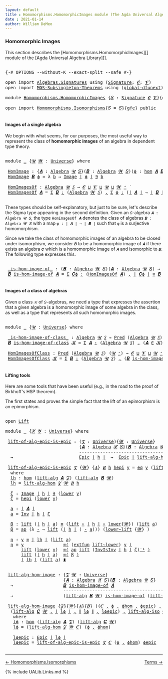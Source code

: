 ```yaml
---
layout: default
title : Homomorphisms.HomomorphicImages module (The Agda Universal Algebra Library)
date : 2021-01-14
author: William DeMeo
---
```


### <a id="homomorphic-images">Homomorphic Images</a>

This section describes the [Homomorphisms.HomomorphicImages][] module of the [Agda Universal Algebra Library][].

<pre class="Agda">

<a id="333" class="Symbol">{-#</a> <a id="337" class="Keyword">OPTIONS</a> <a id="345" class="Pragma">--without-K</a> <a id="357" class="Pragma">--exact-split</a> <a id="371" class="Pragma">--safe</a> <a id="378" class="Symbol">#-}</a>

<a id="383" class="Keyword">open</a> <a id="388" class="Keyword">import</a> <a id="395" href="Algebras.Signatures.html" class="Module">Algebras.Signatures</a> <a id="415" class="Keyword">using</a> <a id="421" class="Symbol">(</a><a id="422" href="Algebras.Signatures.html#1299" class="Function">Signature</a><a id="431" class="Symbol">;</a> <a id="433" href="Prelude.Preliminaries.html#5595" class="Generalizable">𝓞</a><a id="434" class="Symbol">;</a> <a id="436" href="Universes.html#262" class="Generalizable">𝓥</a><a id="437" class="Symbol">)</a>
<a id="439" class="Keyword">open</a> <a id="444" class="Keyword">import</a> <a id="451" href="MGS-Subsingleton-Theorems.html" class="Module">MGS-Subsingleton-Theorems</a> <a id="477" class="Keyword">using</a> <a id="483" class="Symbol">(</a><a id="484" href="MGS-Subsingleton-Theorems.html#3468" class="Function">global-dfunext</a><a id="498" class="Symbol">)</a>

<a id="501" class="Keyword">module</a> <a id="508" href="Homomorphisms.HomomorphicImages.html" class="Module">Homomorphisms.HomomorphicImages</a> <a id="540" class="Symbol">{</a><a id="541" href="Homomorphisms.HomomorphicImages.html#541" class="Bound">𝑆</a> <a id="543" class="Symbol">:</a> <a id="545" href="Algebras.Signatures.html#1299" class="Function">Signature</a> <a id="555" href="Prelude.Preliminaries.html#5595" class="Generalizable">𝓞</a> <a id="557" href="Universes.html#262" class="Generalizable">𝓥</a><a id="558" class="Symbol">}{</a><a id="560" href="Homomorphisms.HomomorphicImages.html#560" class="Bound">gfe</a> <a id="564" class="Symbol">:</a> <a id="566" href="MGS-Subsingleton-Theorems.html#3468" class="Function">global-dfunext</a><a id="580" class="Symbol">}</a> <a id="582" class="Keyword">where</a>

<a id="589" class="Keyword">open</a> <a id="594" class="Keyword">import</a> <a id="601" href="Homomorphisms.Isomorphisms.html" class="Module">Homomorphisms.Isomorphisms</a><a id="627" class="Symbol">{</a><a id="628" class="Argument">𝑆</a> <a id="630" class="Symbol">=</a> <a id="632" href="Homomorphisms.HomomorphicImages.html#541" class="Bound">𝑆</a><a id="633" class="Symbol">}{</a><a id="635" href="Homomorphisms.HomomorphicImages.html#560" class="Bound">gfe</a><a id="638" class="Symbol">}</a> <a id="640" class="Keyword">public</a>

</pre>


#### <a id="images-of-a-single-algebra">Images of a single algebra</a>

We begin with what seems, for our purposes, the most useful way to represent the class of **homomorphic images** of an algebra in dependent type theory.

<pre class="Agda">

<a id="901" class="Keyword">module</a> <a id="908" href="Homomorphisms.HomomorphicImages.html#908" class="Module">_</a> <a id="910" class="Symbol">{</a><a id="911" href="Homomorphisms.HomomorphicImages.html#911" class="Bound">𝓤</a> <a id="913" href="Homomorphisms.HomomorphicImages.html#913" class="Bound">𝓦</a> <a id="915" class="Symbol">:</a> <a id="917" href="Agda.Primitive.html#423" class="Function">Universe</a><a id="925" class="Symbol">}</a> <a id="927" class="Keyword">where</a>

 <a id="935" href="Homomorphisms.HomomorphicImages.html#935" class="Function">HomImage</a> <a id="944" class="Symbol">:</a> <a id="946" class="Symbol">{</a><a id="947" href="Homomorphisms.HomomorphicImages.html#947" class="Bound">𝑨</a> <a id="949" class="Symbol">:</a> <a id="951" href="Algebras.Algebras.html#694" class="Function">Algebra</a> <a id="959" href="Homomorphisms.HomomorphicImages.html#911" class="Bound">𝓤</a> <a id="961" href="Homomorphisms.HomomorphicImages.html#541" class="Bound">𝑆</a><a id="962" class="Symbol">}(</a><a id="964" href="Homomorphisms.HomomorphicImages.html#964" class="Bound">𝑩</a> <a id="966" class="Symbol">:</a> <a id="968" href="Algebras.Algebras.html#694" class="Function">Algebra</a> <a id="976" href="Homomorphisms.HomomorphicImages.html#913" class="Bound">𝓦</a> <a id="978" href="Homomorphisms.HomomorphicImages.html#541" class="Bound">𝑆</a><a id="979" class="Symbol">)(</a><a id="981" href="Homomorphisms.HomomorphicImages.html#981" class="Bound">ϕ</a> <a id="983" class="Symbol">:</a> <a id="985" href="Homomorphisms.Basic.html#2326" class="Function">hom</a> <a id="989" href="Homomorphisms.HomomorphicImages.html#947" class="Bound">𝑨</a> <a id="991" href="Homomorphisms.HomomorphicImages.html#964" class="Bound">𝑩</a><a id="992" class="Symbol">)</a> <a id="994" class="Symbol">→</a> <a id="996" href="Prelude.Preliminaries.html#13518" class="Function Operator">∣</a> <a id="998" href="Homomorphisms.HomomorphicImages.html#964" class="Bound">𝑩</a> <a id="1000" href="Prelude.Preliminaries.html#13518" class="Function Operator">∣</a> <a id="1002" class="Symbol">→</a> <a id="1004" href="Homomorphisms.HomomorphicImages.html#911" class="Bound">𝓤</a> <a id="1006" href="Agda.Primitive.html#636" class="Function Operator">⊔</a> <a id="1008" href="Homomorphisms.HomomorphicImages.html#913" class="Bound">𝓦</a> <a id="1010" href="Universes.html#403" class="Function Operator">̇</a>
 <a id="1013" href="Homomorphisms.HomomorphicImages.html#935" class="Function">HomImage</a> <a id="1022" href="Homomorphisms.HomomorphicImages.html#1022" class="Bound">𝑩</a> <a id="1024" href="Homomorphisms.HomomorphicImages.html#1024" class="Bound">ϕ</a> <a id="1026" class="Symbol">=</a> <a id="1028" class="Symbol">λ</a> <a id="1030" href="Homomorphisms.HomomorphicImages.html#1030" class="Bound">b</a> <a id="1032" class="Symbol">→</a> <a id="1034" href="Prelude.Inverses.html#694" class="Datatype Operator">Image</a> <a id="1040" href="Prelude.Preliminaries.html#13518" class="Function Operator">∣</a> <a id="1042" href="Homomorphisms.HomomorphicImages.html#1024" class="Bound">ϕ</a> <a id="1044" href="Prelude.Preliminaries.html#13518" class="Function Operator">∣</a> <a id="1046" href="Prelude.Inverses.html#694" class="Datatype Operator">∋</a> <a id="1048" href="Homomorphisms.HomomorphicImages.html#1030" class="Bound">b</a>

 <a id="1052" href="Homomorphisms.HomomorphicImages.html#1052" class="Function">HomImagesOf</a> <a id="1064" class="Symbol">:</a> <a id="1066" href="Algebras.Algebras.html#694" class="Function">Algebra</a> <a id="1074" href="Homomorphisms.HomomorphicImages.html#911" class="Bound">𝓤</a> <a id="1076" href="Homomorphisms.HomomorphicImages.html#541" class="Bound">𝑆</a> <a id="1078" class="Symbol">→</a> <a id="1080" href="Homomorphisms.HomomorphicImages.html#555" class="Bound">𝓞</a> <a id="1082" href="Agda.Primitive.html#636" class="Function Operator">⊔</a> <a id="1084" href="Homomorphisms.HomomorphicImages.html#557" class="Bound">𝓥</a> <a id="1086" href="Agda.Primitive.html#636" class="Function Operator">⊔</a> <a id="1088" href="Homomorphisms.HomomorphicImages.html#911" class="Bound">𝓤</a> <a id="1090" href="Agda.Primitive.html#636" class="Function Operator">⊔</a> <a id="1092" href="Homomorphisms.HomomorphicImages.html#913" class="Bound">𝓦</a> <a id="1094" href="Agda.Primitive.html#606" class="Function Operator">⁺</a> <a id="1096" href="Universes.html#403" class="Function Operator">̇</a>
 <a id="1099" href="Homomorphisms.HomomorphicImages.html#1052" class="Function">HomImagesOf</a> <a id="1111" href="Homomorphisms.HomomorphicImages.html#1111" class="Bound">𝑨</a> <a id="1113" class="Symbol">=</a> <a id="1115" href="MGS-MLTT.html#3074" class="Function">Σ</a> <a id="1117" href="Homomorphisms.HomomorphicImages.html#1117" class="Bound">𝑩</a> <a id="1119" href="MGS-MLTT.html#3074" class="Function">꞉</a> <a id="1121" class="Symbol">(</a><a id="1122" href="Algebras.Algebras.html#694" class="Function">Algebra</a> <a id="1130" href="Homomorphisms.HomomorphicImages.html#913" class="Bound">𝓦</a> <a id="1132" href="Homomorphisms.HomomorphicImages.html#541" class="Bound">𝑆</a><a id="1133" class="Symbol">)</a> <a id="1135" href="MGS-MLTT.html#3074" class="Function">,</a> <a id="1137" href="MGS-MLTT.html#3074" class="Function">Σ</a> <a id="1139" href="Homomorphisms.HomomorphicImages.html#1139" class="Bound">ϕ</a> <a id="1141" href="MGS-MLTT.html#3074" class="Function">꞉</a> <a id="1143" class="Symbol">(</a><a id="1144" href="Prelude.Preliminaries.html#13518" class="Function Operator">∣</a> <a id="1146" href="Homomorphisms.HomomorphicImages.html#1111" class="Bound">𝑨</a> <a id="1148" href="Prelude.Preliminaries.html#13518" class="Function Operator">∣</a> <a id="1150" class="Symbol">→</a> <a id="1152" href="Prelude.Preliminaries.html#13518" class="Function Operator">∣</a> <a id="1154" href="Homomorphisms.HomomorphicImages.html#1117" class="Bound">𝑩</a> <a id="1156" href="Prelude.Preliminaries.html#13518" class="Function Operator">∣</a><a id="1157" class="Symbol">)</a> <a id="1159" href="MGS-MLTT.html#3074" class="Function">,</a> <a id="1161" href="Homomorphisms.Basic.html#2168" class="Function">is-homomorphism</a> <a id="1177" href="Homomorphisms.HomomorphicImages.html#1111" class="Bound">𝑨</a> <a id="1179" href="Homomorphisms.HomomorphicImages.html#1117" class="Bound">𝑩</a> <a id="1181" href="Homomorphisms.HomomorphicImages.html#1139" class="Bound">ϕ</a> <a id="1183" href="MGS-MLTT.html#3515" class="Function Operator">×</a> <a id="1185" href="Prelude.Inverses.html#2497" class="Function">Epic</a> <a id="1190" href="Homomorphisms.HomomorphicImages.html#1139" class="Bound">ϕ</a>

</pre>

These types should be self-explanatory, but just to be sure, let's describe the Sigma type appearing in the second definition. Given an `𝑆`-algebra `𝑨 : Algebra 𝓤 𝑆`, the type `HomImagesOf 𝑨` denotes the class of algebras `𝑩 : Algebra 𝓦 𝑆` with a map `φ : ∣ 𝑨 ∣ → ∣ 𝑩 ∣` such that `φ` is a surjective homomorphism.

Since we take the class of homomorphic images of an algebra to be closed under isomorphism, we consider `𝑩` to be a homomorphic image of `𝑨` if there exists an algebra `𝑪` which is a homomorphic image of `𝑨` and isomorphic to `𝑩`. The following type expresses this.

<pre class="Agda">

 <a id="1803" href="Homomorphisms.HomomorphicImages.html#1803" class="Function Operator">_is-hom-image-of_</a> <a id="1821" class="Symbol">:</a> <a id="1823" class="Symbol">(</a><a id="1824" href="Homomorphisms.HomomorphicImages.html#1824" class="Bound">𝑩</a> <a id="1826" class="Symbol">:</a> <a id="1828" href="Algebras.Algebras.html#694" class="Function">Algebra</a> <a id="1836" href="Homomorphisms.HomomorphicImages.html#913" class="Bound">𝓦</a> <a id="1838" href="Homomorphisms.HomomorphicImages.html#541" class="Bound">𝑆</a><a id="1839" class="Symbol">)(</a><a id="1841" href="Homomorphisms.HomomorphicImages.html#1841" class="Bound">𝑨</a> <a id="1843" class="Symbol">:</a> <a id="1845" href="Algebras.Algebras.html#694" class="Function">Algebra</a> <a id="1853" href="Homomorphisms.HomomorphicImages.html#911" class="Bound">𝓤</a> <a id="1855" href="Homomorphisms.HomomorphicImages.html#541" class="Bound">𝑆</a><a id="1856" class="Symbol">)</a> <a id="1858" class="Symbol">→</a> <a id="1860" href="Homomorphisms.HomomorphicImages.html#555" class="Bound">𝓞</a> <a id="1862" href="Agda.Primitive.html#636" class="Function Operator">⊔</a> <a id="1864" href="Homomorphisms.HomomorphicImages.html#557" class="Bound">𝓥</a> <a id="1866" href="Agda.Primitive.html#636" class="Function Operator">⊔</a> <a id="1868" href="Homomorphisms.HomomorphicImages.html#911" class="Bound">𝓤</a> <a id="1870" href="Agda.Primitive.html#636" class="Function Operator">⊔</a> <a id="1872" href="Homomorphisms.HomomorphicImages.html#913" class="Bound">𝓦</a> <a id="1874" href="Agda.Primitive.html#606" class="Function Operator">⁺</a> <a id="1876" href="Universes.html#403" class="Function Operator">̇</a>
 <a id="1879" href="Homomorphisms.HomomorphicImages.html#1879" class="Bound">𝑩</a> <a id="1881" href="Homomorphisms.HomomorphicImages.html#1803" class="Function Operator">is-hom-image-of</a> <a id="1897" href="Homomorphisms.HomomorphicImages.html#1897" class="Bound">𝑨</a> <a id="1899" class="Symbol">=</a> <a id="1901" href="MGS-MLTT.html#3074" class="Function">Σ</a> <a id="1903" href="Homomorphisms.HomomorphicImages.html#1903" class="Bound">𝑪ϕ</a> <a id="1906" href="MGS-MLTT.html#3074" class="Function">꞉</a> <a id="1908" class="Symbol">(</a><a id="1909" href="Homomorphisms.HomomorphicImages.html#1052" class="Function">HomImagesOf</a> <a id="1921" href="Homomorphisms.HomomorphicImages.html#1897" class="Bound">𝑨</a><a id="1922" class="Symbol">)</a> <a id="1924" href="MGS-MLTT.html#3074" class="Function">,</a> <a id="1926" href="Prelude.Preliminaries.html#13518" class="Function Operator">∣</a> <a id="1928" href="Homomorphisms.HomomorphicImages.html#1903" class="Bound">𝑪ϕ</a> <a id="1931" href="Prelude.Preliminaries.html#13518" class="Function Operator">∣</a> <a id="1933" href="Homomorphisms.Isomorphisms.html#1049" class="Function Operator">≅</a> <a id="1935" href="Homomorphisms.HomomorphicImages.html#1879" class="Bound">𝑩</a>

</pre>


#### <a id="images-of-a-class-of-algebras">Images of a class of algebras</a>

Given a class `𝒦` of `𝑆`-algebras, we need a type that expresses the assertion that a given algebra is a homomorphic image of some algebra in the class, as well as a type that represents all such homomorphic images.

<pre class="Agda">

<a id="2260" class="Keyword">module</a> <a id="2267" href="Homomorphisms.HomomorphicImages.html#2267" class="Module">_</a> <a id="2269" class="Symbol">{</a><a id="2270" href="Homomorphisms.HomomorphicImages.html#2270" class="Bound">𝓤</a> <a id="2272" class="Symbol">:</a> <a id="2274" href="Agda.Primitive.html#423" class="Function">Universe</a><a id="2282" class="Symbol">}</a> <a id="2284" class="Keyword">where</a>

 <a id="2292" href="Homomorphisms.HomomorphicImages.html#2292" class="Function Operator">_is-hom-image-of-class_</a> <a id="2316" class="Symbol">:</a> <a id="2318" href="Algebras.Algebras.html#694" class="Function">Algebra</a> <a id="2326" href="Homomorphisms.HomomorphicImages.html#2270" class="Bound">𝓤</a> <a id="2328" href="Homomorphisms.HomomorphicImages.html#541" class="Bound">𝑆</a> <a id="2330" class="Symbol">→</a> <a id="2332" href="Relations.Discrete.html#1408" class="Function">Pred</a> <a id="2337" class="Symbol">(</a><a id="2338" href="Algebras.Algebras.html#694" class="Function">Algebra</a> <a id="2346" href="Homomorphisms.HomomorphicImages.html#2270" class="Bound">𝓤</a> <a id="2348" href="Homomorphisms.HomomorphicImages.html#541" class="Bound">𝑆</a><a id="2349" class="Symbol">)(</a><a id="2351" href="Homomorphisms.HomomorphicImages.html#2270" class="Bound">𝓤</a> <a id="2353" href="Agda.Primitive.html#606" class="Function Operator">⁺</a><a id="2354" class="Symbol">)</a> <a id="2356" class="Symbol">→</a> <a id="2358" href="Homomorphisms.HomomorphicImages.html#555" class="Bound">𝓞</a> <a id="2360" href="Agda.Primitive.html#636" class="Function Operator">⊔</a> <a id="2362" href="Homomorphisms.HomomorphicImages.html#557" class="Bound">𝓥</a> <a id="2364" href="Agda.Primitive.html#636" class="Function Operator">⊔</a> <a id="2366" href="Homomorphisms.HomomorphicImages.html#2270" class="Bound">𝓤</a> <a id="2368" href="Agda.Primitive.html#606" class="Function Operator">⁺</a> <a id="2370" href="Universes.html#403" class="Function Operator">̇</a>
 <a id="2373" href="Homomorphisms.HomomorphicImages.html#2373" class="Bound">𝑩</a> <a id="2375" href="Homomorphisms.HomomorphicImages.html#2292" class="Function Operator">is-hom-image-of-class</a> <a id="2397" href="Homomorphisms.HomomorphicImages.html#2397" class="Bound">𝓚</a> <a id="2399" class="Symbol">=</a> <a id="2401" href="MGS-MLTT.html#3074" class="Function">Σ</a> <a id="2403" href="Homomorphisms.HomomorphicImages.html#2403" class="Bound">𝑨</a> <a id="2405" href="MGS-MLTT.html#3074" class="Function">꞉</a> <a id="2407" class="Symbol">(</a><a id="2408" href="Algebras.Algebras.html#694" class="Function">Algebra</a> <a id="2416" href="Homomorphisms.HomomorphicImages.html#2270" class="Bound">𝓤</a> <a id="2418" href="Homomorphisms.HomomorphicImages.html#541" class="Bound">𝑆</a><a id="2419" class="Symbol">)</a> <a id="2421" href="MGS-MLTT.html#3074" class="Function">,</a> <a id="2423" class="Symbol">(</a><a id="2424" href="Homomorphisms.HomomorphicImages.html#2403" class="Bound">𝑨</a> <a id="2426" href="Relations.Discrete.html#2407" class="Function Operator">∈</a> <a id="2428" href="Homomorphisms.HomomorphicImages.html#2397" class="Bound">𝓚</a><a id="2429" class="Symbol">)</a> <a id="2431" href="MGS-MLTT.html#3515" class="Function Operator">×</a> <a id="2433" class="Symbol">(</a><a id="2434" href="Homomorphisms.HomomorphicImages.html#2373" class="Bound">𝑩</a> <a id="2436" href="Homomorphisms.HomomorphicImages.html#1803" class="Function Operator">is-hom-image-of</a> <a id="2452" href="Homomorphisms.HomomorphicImages.html#2403" class="Bound">𝑨</a><a id="2453" class="Symbol">)</a>

 <a id="2457" href="Homomorphisms.HomomorphicImages.html#2457" class="Function">HomImagesOfClass</a> <a id="2474" class="Symbol">:</a> <a id="2476" href="Relations.Discrete.html#1408" class="Function">Pred</a> <a id="2481" class="Symbol">(</a><a id="2482" href="Algebras.Algebras.html#694" class="Function">Algebra</a> <a id="2490" href="Homomorphisms.HomomorphicImages.html#2270" class="Bound">𝓤</a> <a id="2492" href="Homomorphisms.HomomorphicImages.html#541" class="Bound">𝑆</a><a id="2493" class="Symbol">)</a> <a id="2495" class="Symbol">(</a><a id="2496" href="Homomorphisms.HomomorphicImages.html#2270" class="Bound">𝓤</a> <a id="2498" href="Agda.Primitive.html#606" class="Function Operator">⁺</a><a id="2499" class="Symbol">)</a> <a id="2501" class="Symbol">→</a> <a id="2503" href="Homomorphisms.HomomorphicImages.html#555" class="Bound">𝓞</a> <a id="2505" href="Agda.Primitive.html#636" class="Function Operator">⊔</a> <a id="2507" href="Homomorphisms.HomomorphicImages.html#557" class="Bound">𝓥</a> <a id="2509" href="Agda.Primitive.html#636" class="Function Operator">⊔</a> <a id="2511" href="Homomorphisms.HomomorphicImages.html#2270" class="Bound">𝓤</a> <a id="2513" href="Agda.Primitive.html#606" class="Function Operator">⁺</a> <a id="2515" href="Universes.html#403" class="Function Operator">̇</a>
 <a id="2518" href="Homomorphisms.HomomorphicImages.html#2457" class="Function">HomImagesOfClass</a> <a id="2535" href="Homomorphisms.HomomorphicImages.html#2535" class="Bound">𝓚</a> <a id="2537" class="Symbol">=</a> <a id="2539" href="MGS-MLTT.html#3074" class="Function">Σ</a> <a id="2541" href="Homomorphisms.HomomorphicImages.html#2541" class="Bound">𝑩</a> <a id="2543" href="MGS-MLTT.html#3074" class="Function">꞉</a> <a id="2545" class="Symbol">(</a><a id="2546" href="Algebras.Algebras.html#694" class="Function">Algebra</a> <a id="2554" href="Homomorphisms.HomomorphicImages.html#2270" class="Bound">𝓤</a> <a id="2556" href="Homomorphisms.HomomorphicImages.html#541" class="Bound">𝑆</a><a id="2557" class="Symbol">)</a> <a id="2559" href="MGS-MLTT.html#3074" class="Function">,</a> <a id="2561" class="Symbol">(</a><a id="2562" href="Homomorphisms.HomomorphicImages.html#2541" class="Bound">𝑩</a> <a id="2564" href="Homomorphisms.HomomorphicImages.html#2292" class="Function Operator">is-hom-image-of-class</a> <a id="2586" href="Homomorphisms.HomomorphicImages.html#2535" class="Bound">𝓚</a><a id="2587" class="Symbol">)</a>

</pre>



#### <a id="lifting-tools">Lifting tools</a>

Here are some tools that have been useful (e.g., in the road to the proof of Birkhoff's HSP theorem).

The first states and proves the simple fact that the lift of an epimorphism is an epimorphism.

<pre class="Agda">

<a id="2863" class="Keyword">open</a> <a id="2868" href="Prelude.Lifts.html#2674" class="Module">Lift</a>

<a id="2874" class="Keyword">module</a> <a id="2881" href="Homomorphisms.HomomorphicImages.html#2881" class="Module">_</a> <a id="2883" class="Symbol">{</a><a id="2884" href="Homomorphisms.HomomorphicImages.html#2884" class="Bound">𝓧</a> <a id="2886" href="Homomorphisms.HomomorphicImages.html#2886" class="Bound">𝓨</a> <a id="2888" class="Symbol">:</a> <a id="2890" href="Agda.Primitive.html#423" class="Function">Universe</a><a id="2898" class="Symbol">}</a> <a id="2900" class="Keyword">where</a>

 <a id="2908" href="Homomorphisms.HomomorphicImages.html#2908" class="Function">lift-of-alg-epic-is-epic</a> <a id="2933" class="Symbol">:</a> <a id="2935" class="Symbol">(</a><a id="2936" href="Homomorphisms.HomomorphicImages.html#2936" class="Bound">𝓩</a> <a id="2938" class="Symbol">:</a> <a id="2940" href="Agda.Primitive.html#423" class="Function">Universe</a><a id="2948" class="Symbol">){</a><a id="2950" href="Homomorphisms.HomomorphicImages.html#2950" class="Bound">𝓦</a> <a id="2952" class="Symbol">:</a> <a id="2954" href="Agda.Primitive.html#423" class="Function">Universe</a><a id="2962" class="Symbol">}</a>
                            <a id="2992" class="Symbol">{</a><a id="2993" href="Homomorphisms.HomomorphicImages.html#2993" class="Bound">𝑨</a> <a id="2995" class="Symbol">:</a> <a id="2997" href="Algebras.Algebras.html#694" class="Function">Algebra</a> <a id="3005" href="Homomorphisms.HomomorphicImages.html#2884" class="Bound">𝓧</a> <a id="3007" href="Homomorphisms.HomomorphicImages.html#541" class="Bound">𝑆</a><a id="3008" class="Symbol">}(</a><a id="3010" href="Homomorphisms.HomomorphicImages.html#3010" class="Bound">𝑩</a> <a id="3012" class="Symbol">:</a> <a id="3014" href="Algebras.Algebras.html#694" class="Function">Algebra</a> <a id="3022" href="Homomorphisms.HomomorphicImages.html#2886" class="Bound">𝓨</a> <a id="3024" href="Homomorphisms.HomomorphicImages.html#541" class="Bound">𝑆</a><a id="3025" class="Symbol">)(</a><a id="3027" href="Homomorphisms.HomomorphicImages.html#3027" class="Bound">h</a> <a id="3029" class="Symbol">:</a> <a id="3031" href="Homomorphisms.Basic.html#2326" class="Function">hom</a> <a id="3035" href="Homomorphisms.HomomorphicImages.html#2993" class="Bound">𝑨</a> <a id="3037" href="Homomorphisms.HomomorphicImages.html#3010" class="Bound">𝑩</a><a id="3038" class="Symbol">)</a>
                            <a id="3068" class="Comment">-----------------------------------------------</a>
  <a id="3118" class="Symbol">→</a>                         <a id="3144" href="Prelude.Inverses.html#2497" class="Function">Epic</a> <a id="3149" href="Prelude.Preliminaries.html#13518" class="Function Operator">∣</a> <a id="3151" href="Homomorphisms.HomomorphicImages.html#3027" class="Bound">h</a> <a id="3153" href="Prelude.Preliminaries.html#13518" class="Function Operator">∣</a>  <a id="3156" class="Symbol">→</a>  <a id="3159" href="Prelude.Inverses.html#2497" class="Function">Epic</a> <a id="3164" href="Prelude.Preliminaries.html#13518" class="Function Operator">∣</a> <a id="3166" href="Homomorphisms.Isomorphisms.html#2974" class="Function">lift-alg-hom</a> <a id="3179" href="Homomorphisms.HomomorphicImages.html#2936" class="Bound">𝓩</a> <a id="3181" href="Homomorphisms.HomomorphicImages.html#2950" class="Bound">𝓦</a> <a id="3183" href="Homomorphisms.HomomorphicImages.html#3010" class="Bound">𝑩</a> <a id="3185" href="Homomorphisms.HomomorphicImages.html#3027" class="Bound">h</a> <a id="3187" href="Prelude.Preliminaries.html#13518" class="Function Operator">∣</a>

 <a id="3191" href="Homomorphisms.HomomorphicImages.html#2908" class="Function">lift-of-alg-epic-is-epic</a> <a id="3216" href="Homomorphisms.HomomorphicImages.html#3216" class="Bound">𝓩</a> <a id="3218" class="Symbol">{</a><a id="3219" href="Homomorphisms.HomomorphicImages.html#3219" class="Bound">𝓦</a><a id="3220" class="Symbol">}</a> <a id="3222" class="Symbol">{</a><a id="3223" href="Homomorphisms.HomomorphicImages.html#3223" class="Bound">𝑨</a><a id="3224" class="Symbol">}</a> <a id="3226" href="Homomorphisms.HomomorphicImages.html#3226" class="Bound">𝑩</a> <a id="3228" href="Homomorphisms.HomomorphicImages.html#3228" class="Bound">h</a> <a id="3230" href="Homomorphisms.HomomorphicImages.html#3230" class="Bound">hepi</a> <a id="3235" href="Homomorphisms.HomomorphicImages.html#3235" class="Bound">y</a> <a id="3237" class="Symbol">=</a> <a id="3239" href="Prelude.Inverses.html#790" class="InductiveConstructor">eq</a> <a id="3242" href="Homomorphisms.HomomorphicImages.html#3235" class="Bound">y</a> <a id="3244" class="Symbol">(</a><a id="3245" href="Prelude.Lifts.html#2736" class="InductiveConstructor">lift</a> <a id="3250" href="Homomorphisms.HomomorphicImages.html#3387" class="Function">a</a><a id="3251" class="Symbol">)</a> <a id="3253" href="Homomorphisms.HomomorphicImages.html#3532" class="Function">η</a>
  <a id="3257" class="Keyword">where</a>
  <a id="3265" href="Homomorphisms.HomomorphicImages.html#3265" class="Function">lh</a> <a id="3268" class="Symbol">:</a> <a id="3270" href="Homomorphisms.Basic.html#2326" class="Function">hom</a> <a id="3274" class="Symbol">(</a><a id="3275" href="Algebras.Algebras.html#4658" class="Function">lift-alg</a> <a id="3284" href="Homomorphisms.HomomorphicImages.html#3223" class="Bound">𝑨</a> <a id="3286" href="Homomorphisms.HomomorphicImages.html#3216" class="Bound">𝓩</a><a id="3287" class="Symbol">)</a> <a id="3289" class="Symbol">(</a><a id="3290" href="Algebras.Algebras.html#4658" class="Function">lift-alg</a> <a id="3299" href="Homomorphisms.HomomorphicImages.html#3226" class="Bound">𝑩</a> <a id="3301" href="Homomorphisms.HomomorphicImages.html#3219" class="Bound">𝓦</a><a id="3302" class="Symbol">)</a>
  <a id="3306" href="Homomorphisms.HomomorphicImages.html#3265" class="Function">lh</a> <a id="3309" class="Symbol">=</a> <a id="3311" href="Homomorphisms.Isomorphisms.html#2974" class="Function">lift-alg-hom</a> <a id="3324" href="Homomorphisms.HomomorphicImages.html#3216" class="Bound">𝓩</a> <a id="3326" href="Homomorphisms.HomomorphicImages.html#3219" class="Bound">𝓦</a> <a id="3328" href="Homomorphisms.HomomorphicImages.html#3226" class="Bound">𝑩</a> <a id="3330" href="Homomorphisms.HomomorphicImages.html#3228" class="Bound">h</a>

  <a id="3335" href="Homomorphisms.HomomorphicImages.html#3335" class="Function">ζ</a> <a id="3337" class="Symbol">:</a> <a id="3339" href="Prelude.Inverses.html#694" class="Datatype Operator">Image</a> <a id="3345" href="Prelude.Preliminaries.html#13518" class="Function Operator">∣</a> <a id="3347" href="Homomorphisms.HomomorphicImages.html#3228" class="Bound">h</a> <a id="3349" href="Prelude.Preliminaries.html#13518" class="Function Operator">∣</a> <a id="3351" href="Prelude.Inverses.html#694" class="Datatype Operator">∋</a> <a id="3353" class="Symbol">(</a><a id="3354" href="Prelude.Lifts.html#2748" class="Field">lower</a> <a id="3360" href="Homomorphisms.HomomorphicImages.html#3235" class="Bound">y</a><a id="3361" class="Symbol">)</a>
  <a id="3365" href="Homomorphisms.HomomorphicImages.html#3335" class="Function">ζ</a> <a id="3367" class="Symbol">=</a> <a id="3369" href="Homomorphisms.HomomorphicImages.html#3230" class="Bound">hepi</a> <a id="3374" class="Symbol">(</a><a id="3375" href="Prelude.Lifts.html#2748" class="Field">lower</a> <a id="3381" href="Homomorphisms.HomomorphicImages.html#3235" class="Bound">y</a><a id="3382" class="Symbol">)</a>

  <a id="3387" href="Homomorphisms.HomomorphicImages.html#3387" class="Function">a</a> <a id="3389" class="Symbol">:</a> <a id="3391" href="Prelude.Preliminaries.html#13518" class="Function Operator">∣</a> <a id="3393" href="Homomorphisms.HomomorphicImages.html#3223" class="Bound">𝑨</a> <a id="3395" href="Prelude.Preliminaries.html#13518" class="Function Operator">∣</a>
  <a id="3399" href="Homomorphisms.HomomorphicImages.html#3387" class="Function">a</a> <a id="3401" class="Symbol">=</a> <a id="3403" href="Prelude.Inverses.html#1902" class="Function">Inv</a> <a id="3407" href="Prelude.Preliminaries.html#13518" class="Function Operator">∣</a> <a id="3409" href="Homomorphisms.HomomorphicImages.html#3228" class="Bound">h</a> <a id="3411" href="Prelude.Preliminaries.html#13518" class="Function Operator">∣</a> <a id="3413" href="Homomorphisms.HomomorphicImages.html#3335" class="Function">ζ</a>

  <a id="3418" href="Homomorphisms.HomomorphicImages.html#3418" class="Function">β</a> <a id="3420" class="Symbol">:</a> <a id="3422" href="Prelude.Lifts.html#2736" class="InductiveConstructor">lift</a> <a id="3427" class="Symbol">(</a><a id="3428" href="Prelude.Preliminaries.html#13518" class="Function Operator">∣</a> <a id="3430" href="Homomorphisms.HomomorphicImages.html#3228" class="Bound">h</a> <a id="3432" href="Prelude.Preliminaries.html#13518" class="Function Operator">∣</a> <a id="3434" href="Homomorphisms.HomomorphicImages.html#3387" class="Function">a</a><a id="3435" class="Symbol">)</a> <a id="3437" href="Prelude.Equality.html#1231" class="Datatype Operator">≡</a> <a id="3439" class="Symbol">(</a><a id="3440" href="Prelude.Lifts.html#2736" class="InductiveConstructor">lift</a> <a id="3445" href="MGS-MLTT.html#3813" class="Function Operator">∘</a> <a id="3447" href="Prelude.Preliminaries.html#13518" class="Function Operator">∣</a> <a id="3449" href="Homomorphisms.HomomorphicImages.html#3228" class="Bound">h</a> <a id="3451" href="Prelude.Preliminaries.html#13518" class="Function Operator">∣</a> <a id="3453" href="MGS-MLTT.html#3813" class="Function Operator">∘</a> <a id="3455" href="Prelude.Lifts.html#2748" class="Field">lower</a><a id="3460" class="Symbol">{</a><a id="3461" href="Homomorphisms.HomomorphicImages.html#3219" class="Bound">𝓦</a><a id="3462" class="Symbol">})</a> <a id="3465" class="Symbol">(</a><a id="3466" href="Prelude.Lifts.html#2736" class="InductiveConstructor">lift</a> <a id="3471" href="Homomorphisms.HomomorphicImages.html#3387" class="Function">a</a><a id="3472" class="Symbol">)</a>
  <a id="3476" href="Homomorphisms.HomomorphicImages.html#3418" class="Function">β</a> <a id="3478" class="Symbol">=</a> <a id="3480" href="MGS-MLTT.html#6613" class="Function">ap</a> <a id="3483" class="Symbol">(λ</a> <a id="3486" href="Homomorphisms.HomomorphicImages.html#3486" class="Bound">-</a> <a id="3488" class="Symbol">→</a> <a id="3490" href="Prelude.Lifts.html#2736" class="InductiveConstructor">lift</a> <a id="3495" class="Symbol">(</a><a id="3496" href="Prelude.Preliminaries.html#13518" class="Function Operator">∣</a> <a id="3498" href="Homomorphisms.HomomorphicImages.html#3228" class="Bound">h</a> <a id="3500" href="Prelude.Preliminaries.html#13518" class="Function Operator">∣</a> <a id="3502" class="Symbol">(</a> <a id="3504" href="Homomorphisms.HomomorphicImages.html#3486" class="Bound">-</a> <a id="3506" href="Homomorphisms.HomomorphicImages.html#3387" class="Function">a</a><a id="3507" class="Symbol">)))</a> <a id="3511" class="Symbol">(</a><a id="3512" href="Prelude.Lifts.html#3286" class="Function">lower∼lift</a> <a id="3523" class="Symbol">{</a><a id="3524" href="Homomorphisms.HomomorphicImages.html#3219" class="Bound">𝓦</a><a id="3525" class="Symbol">}</a> <a id="3527" class="Symbol">)</a>

  <a id="3532" href="Homomorphisms.HomomorphicImages.html#3532" class="Function">η</a> <a id="3534" class="Symbol">:</a> <a id="3536" href="Homomorphisms.HomomorphicImages.html#3235" class="Bound">y</a> <a id="3538" href="Prelude.Equality.html#1231" class="Datatype Operator">≡</a> <a id="3540" href="Prelude.Preliminaries.html#13518" class="Function Operator">∣</a> <a id="3542" href="Homomorphisms.HomomorphicImages.html#3265" class="Function">lh</a> <a id="3545" href="Prelude.Preliminaries.html#13518" class="Function Operator">∣</a> <a id="3547" class="Symbol">(</a><a id="3548" href="Prelude.Lifts.html#2736" class="InductiveConstructor">lift</a> <a id="3553" href="Homomorphisms.HomomorphicImages.html#3387" class="Function">a</a><a id="3554" class="Symbol">)</a>
  <a id="3558" href="Homomorphisms.HomomorphicImages.html#3532" class="Function">η</a> <a id="3560" class="Symbol">=</a> <a id="3562" href="Homomorphisms.HomomorphicImages.html#3235" class="Bound">y</a>               <a id="3578" href="MGS-MLTT.html#5997" class="Function Operator">≡⟨</a> <a id="3581" class="Symbol">(</a><a id="3582" href="Prelude.Extensionality.html#6018" class="Function">extfun</a> <a id="3589" href="Prelude.Lifts.html#3196" class="Function">lift∼lower</a><a id="3599" class="Symbol">)</a> <a id="3601" href="Homomorphisms.HomomorphicImages.html#3235" class="Bound">y</a> <a id="3603" href="MGS-MLTT.html#5997" class="Function Operator">⟩</a>
      <a id="3611" href="Prelude.Lifts.html#2736" class="InductiveConstructor">lift</a> <a id="3616" class="Symbol">(</a><a id="3617" href="Prelude.Lifts.html#2748" class="Field">lower</a> <a id="3623" href="Homomorphisms.HomomorphicImages.html#3235" class="Bound">y</a><a id="3624" class="Symbol">)</a>  <a id="3627" href="MGS-MLTT.html#5997" class="Function Operator">≡⟨</a> <a id="3630" href="MGS-MLTT.html#6613" class="Function">ap</a> <a id="3633" href="Prelude.Lifts.html#2736" class="InductiveConstructor">lift</a> <a id="3638" class="Symbol">(</a><a id="3639" href="Prelude.Inverses.html#2114" class="Function">InvIsInv</a> <a id="3648" href="Prelude.Preliminaries.html#13518" class="Function Operator">∣</a> <a id="3650" href="Homomorphisms.HomomorphicImages.html#3228" class="Bound">h</a> <a id="3652" href="Prelude.Preliminaries.html#13518" class="Function Operator">∣</a> <a id="3654" href="Homomorphisms.HomomorphicImages.html#3335" class="Function">ζ</a><a id="3655" class="Symbol">)</a><a id="3656" href="MGS-MLTT.html#6125" class="Function Operator">⁻¹</a> <a id="3659" href="MGS-MLTT.html#5997" class="Function Operator">⟩</a>
      <a id="3667" href="Prelude.Lifts.html#2736" class="InductiveConstructor">lift</a> <a id="3672" class="Symbol">(</a><a id="3673" href="Prelude.Preliminaries.html#13518" class="Function Operator">∣</a> <a id="3675" href="Homomorphisms.HomomorphicImages.html#3228" class="Bound">h</a> <a id="3677" href="Prelude.Preliminaries.html#13518" class="Function Operator">∣</a> <a id="3679" href="Homomorphisms.HomomorphicImages.html#3387" class="Function">a</a><a id="3680" class="Symbol">)</a>  <a id="3683" href="MGS-MLTT.html#5997" class="Function Operator">≡⟨</a> <a id="3686" href="Homomorphisms.HomomorphicImages.html#3418" class="Function">β</a> <a id="3688" href="MGS-MLTT.html#5997" class="Function Operator">⟩</a>
      <a id="3696" href="Prelude.Preliminaries.html#13518" class="Function Operator">∣</a> <a id="3698" href="Homomorphisms.HomomorphicImages.html#3265" class="Function">lh</a> <a id="3701" href="Prelude.Preliminaries.html#13518" class="Function Operator">∣</a> <a id="3703" class="Symbol">(</a><a id="3704" href="Prelude.Lifts.html#2736" class="InductiveConstructor">lift</a> <a id="3709" href="Homomorphisms.HomomorphicImages.html#3387" class="Function">a</a><a id="3710" class="Symbol">)</a> <a id="3712" href="MGS-MLTT.html#6079" class="Function Operator">∎</a>


 <a id="3717" href="Homomorphisms.HomomorphicImages.html#3717" class="Function">lift-alg-hom-image</a> <a id="3736" class="Symbol">:</a> <a id="3738" class="Symbol">{</a><a id="3739" href="Homomorphisms.HomomorphicImages.html#3739" class="Bound">𝓩</a> <a id="3741" href="Homomorphisms.HomomorphicImages.html#3741" class="Bound">𝓦</a> <a id="3743" class="Symbol">:</a> <a id="3745" href="Agda.Primitive.html#423" class="Function">Universe</a><a id="3753" class="Symbol">}</a>
                      <a id="3777" class="Symbol">{</a><a id="3778" href="Homomorphisms.HomomorphicImages.html#3778" class="Bound">𝑨</a> <a id="3780" class="Symbol">:</a> <a id="3782" href="Algebras.Algebras.html#694" class="Function">Algebra</a> <a id="3790" href="Homomorphisms.HomomorphicImages.html#2884" class="Bound">𝓧</a> <a id="3792" href="Homomorphisms.HomomorphicImages.html#541" class="Bound">𝑆</a><a id="3793" class="Symbol">}{</a><a id="3795" href="Homomorphisms.HomomorphicImages.html#3795" class="Bound">𝑩</a> <a id="3797" class="Symbol">:</a> <a id="3799" href="Algebras.Algebras.html#694" class="Function">Algebra</a> <a id="3807" href="Homomorphisms.HomomorphicImages.html#2886" class="Bound">𝓨</a> <a id="3809" href="Homomorphisms.HomomorphicImages.html#541" class="Bound">𝑆</a><a id="3810" class="Symbol">}</a>
  <a id="3814" class="Symbol">→</a>                   <a id="3834" href="Homomorphisms.HomomorphicImages.html#3795" class="Bound">𝑩</a> <a id="3836" href="Homomorphisms.HomomorphicImages.html#1803" class="Function Operator">is-hom-image-of</a> <a id="3852" href="Homomorphisms.HomomorphicImages.html#3778" class="Bound">𝑨</a>
                      <a id="3876" class="Comment">-----------------------------------------------</a>
  <a id="3926" class="Symbol">→</a>                   <a id="3946" class="Symbol">(</a><a id="3947" href="Algebras.Algebras.html#4658" class="Function">lift-alg</a> <a id="3956" href="Homomorphisms.HomomorphicImages.html#3795" class="Bound">𝑩</a> <a id="3958" href="Homomorphisms.HomomorphicImages.html#3741" class="Bound">𝓦</a><a id="3959" class="Symbol">)</a> <a id="3961" href="Homomorphisms.HomomorphicImages.html#1803" class="Function Operator">is-hom-image-of</a> <a id="3977" class="Symbol">(</a><a id="3978" href="Algebras.Algebras.html#4658" class="Function">lift-alg</a> <a id="3987" href="Homomorphisms.HomomorphicImages.html#3778" class="Bound">𝑨</a> <a id="3989" href="Homomorphisms.HomomorphicImages.html#3739" class="Bound">𝓩</a><a id="3990" class="Symbol">)</a>

 <a id="3994" href="Homomorphisms.HomomorphicImages.html#3717" class="Function">lift-alg-hom-image</a> <a id="4013" class="Symbol">{</a><a id="4014" href="Homomorphisms.HomomorphicImages.html#4014" class="Bound">𝓩</a><a id="4015" class="Symbol">}{</a><a id="4017" href="Homomorphisms.HomomorphicImages.html#4017" class="Bound">𝓦</a><a id="4018" class="Symbol">}{</a><a id="4020" href="Homomorphisms.HomomorphicImages.html#4020" class="Bound">𝑨</a><a id="4021" class="Symbol">}{</a><a id="4023" href="Homomorphisms.HomomorphicImages.html#4023" class="Bound">𝑩</a><a id="4024" class="Symbol">}</a> <a id="4026" class="Symbol">((</a><a id="4028" href="Homomorphisms.HomomorphicImages.html#4028" class="Bound">𝑪</a> <a id="4030" href="Prelude.Preliminaries.html#14513" class="InductiveConstructor Operator">,</a> <a id="4032" href="Homomorphisms.HomomorphicImages.html#4032" class="Bound">ϕ</a> <a id="4034" href="Prelude.Preliminaries.html#14513" class="InductiveConstructor Operator">,</a> <a id="4036" href="Homomorphisms.HomomorphicImages.html#4036" class="Bound">ϕhom</a> <a id="4041" href="Prelude.Preliminaries.html#14513" class="InductiveConstructor Operator">,</a> <a id="4043" href="Homomorphisms.HomomorphicImages.html#4043" class="Bound">ϕepic</a><a id="4048" class="Symbol">)</a> <a id="4050" href="Prelude.Preliminaries.html#14513" class="InductiveConstructor Operator">,</a> <a id="4052" href="Homomorphisms.HomomorphicImages.html#4052" class="Bound">C≅B</a><a id="4055" class="Symbol">)</a> <a id="4057" class="Symbol">=</a>
  <a id="4061" class="Symbol">(</a><a id="4062" href="Algebras.Algebras.html#4658" class="Function">lift-alg</a> <a id="4071" href="Homomorphisms.HomomorphicImages.html#4028" class="Bound">𝑪</a> <a id="4073" href="Homomorphisms.HomomorphicImages.html#4017" class="Bound">𝓦</a> <a id="4075" href="Prelude.Preliminaries.html#14513" class="InductiveConstructor Operator">,</a> <a id="4077" href="Prelude.Preliminaries.html#13518" class="Function Operator">∣</a> <a id="4079" href="Homomorphisms.HomomorphicImages.html#4134" class="Function">lϕ</a> <a id="4082" href="Prelude.Preliminaries.html#13518" class="Function Operator">∣</a> <a id="4084" href="Prelude.Preliminaries.html#14513" class="InductiveConstructor Operator">,</a> <a id="4086" href="Prelude.Preliminaries.html#13596" class="Function Operator">∥</a> <a id="4088" href="Homomorphisms.HomomorphicImages.html#4134" class="Function">lϕ</a> <a id="4091" href="Prelude.Preliminaries.html#13596" class="Function Operator">∥</a> <a id="4093" href="Prelude.Preliminaries.html#14513" class="InductiveConstructor Operator">,</a> <a id="4095" href="Homomorphisms.HomomorphicImages.html#4217" class="Function">lϕepic</a><a id="4101" class="Symbol">)</a> <a id="4103" href="Prelude.Preliminaries.html#14513" class="InductiveConstructor Operator">,</a> <a id="4105" href="Homomorphisms.Isomorphisms.html#3489" class="Function">lift-alg-iso</a> <a id="4118" href="Homomorphisms.HomomorphicImages.html#4052" class="Bound">C≅B</a>
   <a id="4125" class="Keyword">where</a>
   <a id="4134" href="Homomorphisms.HomomorphicImages.html#4134" class="Function">lϕ</a> <a id="4137" class="Symbol">:</a> <a id="4139" href="Homomorphisms.Basic.html#2326" class="Function">hom</a> <a id="4143" class="Symbol">(</a><a id="4144" href="Algebras.Algebras.html#4658" class="Function">lift-alg</a> <a id="4153" href="Homomorphisms.HomomorphicImages.html#4020" class="Bound">𝑨</a> <a id="4155" href="Homomorphisms.HomomorphicImages.html#4014" class="Bound">𝓩</a><a id="4156" class="Symbol">)</a> <a id="4158" class="Symbol">(</a><a id="4159" href="Algebras.Algebras.html#4658" class="Function">lift-alg</a> <a id="4168" href="Homomorphisms.HomomorphicImages.html#4028" class="Bound">𝑪</a> <a id="4170" href="Homomorphisms.HomomorphicImages.html#4017" class="Bound">𝓦</a><a id="4171" class="Symbol">)</a>
   <a id="4176" href="Homomorphisms.HomomorphicImages.html#4134" class="Function">lϕ</a> <a id="4179" class="Symbol">=</a> <a id="4181" class="Symbol">(</a><a id="4182" href="Homomorphisms.Isomorphisms.html#2974" class="Function">lift-alg-hom</a> <a id="4195" href="Homomorphisms.HomomorphicImages.html#4014" class="Bound">𝓩</a> <a id="4197" href="Homomorphisms.HomomorphicImages.html#4017" class="Bound">𝓦</a> <a id="4199" href="Homomorphisms.HomomorphicImages.html#4028" class="Bound">𝑪</a><a id="4200" class="Symbol">)</a> <a id="4202" class="Symbol">(</a><a id="4203" href="Homomorphisms.HomomorphicImages.html#4032" class="Bound">ϕ</a> <a id="4205" href="Prelude.Preliminaries.html#14513" class="InductiveConstructor Operator">,</a> <a id="4207" href="Homomorphisms.HomomorphicImages.html#4036" class="Bound">ϕhom</a><a id="4211" class="Symbol">)</a>

   <a id="4217" href="Homomorphisms.HomomorphicImages.html#4217" class="Function">lϕepic</a> <a id="4224" class="Symbol">:</a> <a id="4226" href="Prelude.Inverses.html#2497" class="Function">Epic</a> <a id="4231" href="Prelude.Preliminaries.html#13518" class="Function Operator">∣</a> <a id="4233" href="Homomorphisms.HomomorphicImages.html#4134" class="Function">lϕ</a> <a id="4236" href="Prelude.Preliminaries.html#13518" class="Function Operator">∣</a>
   <a id="4241" href="Homomorphisms.HomomorphicImages.html#4217" class="Function">lϕepic</a> <a id="4248" class="Symbol">=</a> <a id="4250" href="Homomorphisms.HomomorphicImages.html#2908" class="Function">lift-of-alg-epic-is-epic</a> <a id="4275" href="Homomorphisms.HomomorphicImages.html#4014" class="Bound">𝓩</a> <a id="4277" href="Homomorphisms.HomomorphicImages.html#4028" class="Bound">𝑪</a> <a id="4279" class="Symbol">(</a><a id="4280" href="Homomorphisms.HomomorphicImages.html#4032" class="Bound">ϕ</a> <a id="4282" href="Prelude.Preliminaries.html#14513" class="InductiveConstructor Operator">,</a> <a id="4284" href="Homomorphisms.HomomorphicImages.html#4036" class="Bound">ϕhom</a><a id="4288" class="Symbol">)</a> <a id="4290" href="Homomorphisms.HomomorphicImages.html#4043" class="Bound">ϕepic</a>

</pre>

--------------------------------------

[← Homomorphisms.Isomorphisms](Homomorphisms.Isomorphisms.html)
<span style="float:right;">[Terms →](Terms.html)</span>

{% include UALib.Links.md %}
